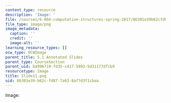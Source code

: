 ```yaml
---
content_type: resource
description: 'Image: '
file: /courses/6-004-computation-structures-spring-2017/86301e39b62cfd877a638af7d3f1cbaa_Slide11.png
file_type: image/png
image_metadata:
  caption: ''
  credit: ''
  image-alt: ''
learning_resource_types: []
ocw_type: OCWImage
parent_title: 5.1 Annotated Slides
parent_type: CourseSection
parent_uid: ba996719-fd35-c417-5993-5d31177dfcb9
resourcetype: Image
title: Slide11.png
uid: 86301e39-b62c-fd87-7a63-8af7d3f1cbaa
---
```

Image: 

